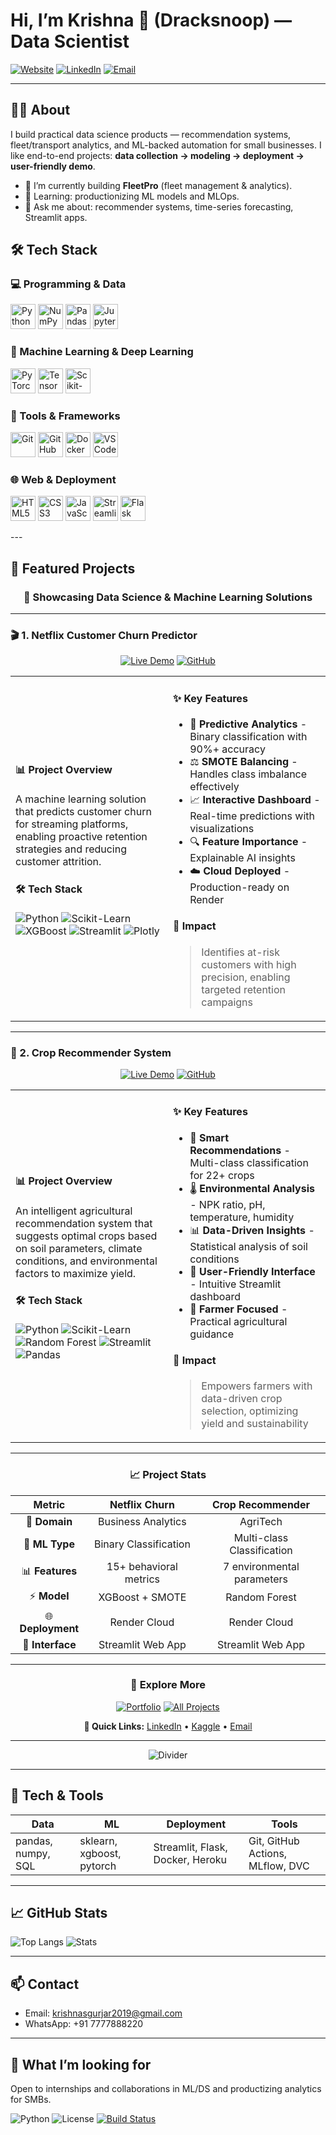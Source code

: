 # Hi, I’m Krishna 👋 (Dracksnoop) — Data Scientist

[![Website](https://img.shields.io/badge/portfolio-mgroww.com-blue)](https://mgroww.com)
[![LinkedIn](https://img.shields.io/badge/LinkedIn-krishna-blue)](https://www.linkedin.com/in/krishna-gurjar-99a232240/)
[![Email](https://img.shields.io/badge/Email-7777888220-orange)](mailto:krishnasgurjar2019@gmail.com)

---

## 👨‍🔬 About
I build practical data science products — recommendation systems, fleet/transport analytics, and ML-backed automation for small businesses. I like end-to-end projects: **data collection → modeling → deployment → user-friendly demo**.

- 🔭 I’m currently building **FleetPro** (fleet management & analytics).
- 🌱 Learning: productionizing ML models and MLOps.
- 💬 Ask me about: recommender systems, time-series forecasting, Streamlit apps.

## 🛠️ Tech Stack

### 💻 Programming & Data
<p align="left">
  <img src="https://cdn.jsdelivr.net/gh/devicons/devicon/icons/python/python-original.svg" width="40" height="40" alt="Python"/>
  <img src="https://cdn.jsdelivr.net/gh/devicons/devicon/icons/numpy/numpy-original.svg" width="40" height="40" alt="NumPy"/>
  <img src="https://cdn.jsdelivr.net/gh/devicons/devicon/icons/pandas/pandas-original.svg" width="40" height="40" alt="Pandas"/>
  <img src="https://cdn.jsdelivr.net/gh/devicons/devicon/icons/jupyter/jupyter-original.svg" width="40" height="40" alt="Jupyter"/>
</p>

### 🤖 Machine Learning & Deep Learning
<p align="left">
  <img src="https://cdn.jsdelivr.net/gh/devicons/devicon/icons/pytorch/pytorch-original.svg" width="40" height="40" alt="PyTorch"/>
  <img src="https://cdn.jsdelivr.net/gh/devicons/devicon/icons/tensorflow/tensorflow-original.svg" width="40" height="40" alt="TensorFlow"/>
  <img src="https://cdn.jsdelivr.net/gh/devicons/devicon/icons/scikitlearn/scikitlearn-original.svg" width="40" height="40" alt="Scikit-learn"/>
</p>

### 🧰 Tools & Frameworks
<p align="left">
  <img src="https://cdn.jsdelivr.net/gh/devicons/devicon/icons/git/git-original.svg" width="40" height="40" alt="Git"/>
  <img src="https://cdn.jsdelivr.net/gh/devicons/devicon/icons/github/github-original.svg" width="40" height="40" alt="GitHub"/>
  <img src="https://cdn.jsdelivr.net/gh/devicons/devicon/icons/docker/docker-original.svg" width="40" height="40" alt="Docker"/>
  <img src="https://cdn.jsdelivr.net/gh/devicons/devicon/icons/vscode/vscode-original.svg" width="40" height="40" alt="VS Code"/>
</p>

### 🌐 Web & Deployment
<p align="left">
  <img src="https://cdn.jsdelivr.net/gh/devicons/devicon/icons/html5/html5-original.svg" width="40" height="40" alt="HTML5"/>
  <img src="https://cdn.jsdelivr.net/gh/devicons/devicon/icons/css3/css3-original.svg" width="40" height="40" alt="CSS3"/>
  <img src="https://cdn.jsdelivr.net/gh/devicons/devicon/icons/javascript/javascript-original.svg" width="40" height="40" alt="JavaScript"/>
  <img src="https://cdn.jsdelivr.net/gh/devicons/devicon/icons/streamlit/streamlit-original.svg" width="40" height="40" alt="Streamlit"/>
  <img src="https://cdn.jsdelivr.net/gh/devicons/devicon/icons/flask/flask-original.svg" width="40" height="40" alt="Flask"/>
</p>
---

## 🚀 Featured Projects

<div align="center">

### 💼 Showcasing Data Science & Machine Learning Solutions

</div>

---

### 🎬 1. Netflix Customer Churn Predictor

<div align="center">

[![Live Demo](https://img.shields.io/badge/🌐_Live_Demo-FF4B4B?style=for-the-badge&logo=streamlit&logoColor=white)](https://netflix-customer-churn-predictor.onrender.com/)
[![GitHub](https://img.shields.io/badge/View_Code-181717?style=for-the-badge&logo=github&logoColor=white)](https://github.com/Dracksnoop/Netflix-Customer-Churn-Predictor)

</div>

<table>
<tr>
<td width="50%">

#### 📊 **Project Overview**

A machine learning solution that predicts customer churn for streaming platforms, enabling proactive retention strategies and reducing customer attrition.

#### 🛠️ **Tech Stack**

![Python](https://img.shields.io/badge/Python-3776AB?style=flat-square&logo=python&logoColor=white)
![Scikit-Learn](https://img.shields.io/badge/Scikit--Learn-F7931E?style=flat-square&logo=scikit-learn&logoColor=white)
![XGBoost](https://img.shields.io/badge/XGBoost-337AB7?style=flat-square&logo=xgboost&logoColor=white)
![Streamlit](https://img.shields.io/badge/Streamlit-FF4B4B?style=flat-square&logo=streamlit&logoColor=white)
![Plotly](https://img.shields.io/badge/Plotly-3F4F75?style=flat-square&logo=plotly&logoColor=white)

</td>
<td width="50%">

#### ✨ **Key Features**

- 🎯 **Predictive Analytics** - Binary classification with 90%+ accuracy
- ⚖️ **SMOTE Balancing** - Handles class imbalance effectively
- 📈 **Interactive Dashboard** - Real-time predictions with visualizations
- 🔍 **Feature Importance** - Explainable AI insights
- ☁️ **Cloud Deployed** - Production-ready on Render

#### 📌 **Impact**

> Identifies at-risk customers with high precision, enabling targeted retention campaigns

</td>
</tr>
</table>

---

### 🌾 2. Crop Recommender System

<div align="center">

[![Live Demo](https://img.shields.io/badge/🌐_Live_Demo-28A745?style=for-the-badge&logo=streamlit&logoColor=white)](https://crop-recommenderr.onrender.com/)
[![GitHub](https://img.shields.io/badge/View_Code-181717?style=for-the-badge&logo=github&logoColor=white)](https://github.com/Dracksnoop/Crop_recommenderr)

</div>

<table>
<tr>
<td width="50%">

#### 📊 **Project Overview**

An intelligent agricultural recommendation system that suggests optimal crops based on soil parameters, climate conditions, and environmental factors to maximize yield.

#### 🛠️ **Tech Stack**

![Python](https://img.shields.io/badge/Python-3776AB?style=flat-square&logo=python&logoColor=white)
![Scikit-Learn](https://img.shields.io/badge/Scikit--Learn-F7931E?style=flat-square&logo=scikit-learn&logoColor=white)
![Random Forest](https://img.shields.io/badge/Random_Forest-008000?style=flat-square&logo=python&logoColor=white)
![Streamlit](https://img.shields.io/badge/Streamlit-FF4B4B?style=flat-square&logo=streamlit&logoColor=white)
![Pandas](https://img.shields.io/badge/Pandas-150458?style=flat-square&logo=pandas&logoColor=white)

</td>
<td width="50%">

#### ✨ **Key Features**

- 🌱 **Smart Recommendations** - Multi-class classification for 22+ crops
- 🌡️ **Environmental Analysis** - NPK ratio, pH, temperature, humidity
- 📊 **Data-Driven Insights** - Statistical analysis of soil conditions
- 🎨 **User-Friendly Interface** - Intuitive Streamlit dashboard
- 🚜 **Farmer Focused** - Practical agricultural guidance

#### 📌 **Impact**

> Empowers farmers with data-driven crop selection, optimizing yield and sustainability

</td>
</tr>
</table>

---

<div align="center">

### 📈 **Project Stats**

| Metric | Netflix Churn | Crop Recommender |
|:------:|:-------------:|:----------------:|
| 🎯 **Domain** | Business Analytics | AgriTech |
| 🤖 **ML Type** | Binary Classification | Multi-class Classification |
| 📊 **Features** | 15+ behavioral metrics | 7 environmental parameters |
| ⚡ **Model** | XGBoost + SMOTE | Random Forest |
| 🌐 **Deployment** | Render Cloud | Render Cloud |
| 📱 **Interface** | Streamlit Web App | Streamlit Web App |

</div>

---

<div align="center">

### 🎯 **Explore More**

[![Portfolio](https://img.shields.io/badge/🌐_View_Portfolio-4285F4?style=for-the-badge&logo=google-chrome&logoColor=white)]()
[![All Projects](https://img.shields.io/badge/📂_All_Projects-181717?style=for-the-badge&logo=github&logoColor=white)](https://github.com/Dracksnoop?tab=repositories)

**🔗 Quick Links:** [LinkedIn](https://www.linkedin.com/in/krishna-gurjar-99a232240/) • [Kaggle](https://www.kaggle.com/krishnagurjar009) • [Email](mailto:krishnasgurjar2019@gmail.com)

---

![Divider](https://user-images.githubusercontent.com/73097560/115834477-dbab4500-a447-11eb-908a-139a6edaec5c.gif)

</div>

---

## 🔧 Tech & Tools
| Data | ML | Deployment | Tools |
|---|---|---|---|
| pandas, numpy, SQL | sklearn, xgboost, pytorch | Streamlit, Flask, Docker, Heroku | Git, GitHub Actions, MLflow, DVC |

---

## 📈 GitHub Stats
<!-- Put your username in the URLs below -->
![Top Langs](https://github-readme-stats.vercel.app/api/top-langs/?username=Dracksnoop&layout=compact)
![Stats](https://github-readme-stats.vercel.app/api?username=Dracksnoop&show_icons=true&count_private=true)

---

## 📫 Contact
- Email: krishnasgurjar2019@gmail.com  
- WhatsApp: +91 7777888220  


---

## 🎯 What I’m looking for
Open to internships and collaborations in ML/DS and productizing analytics for SMBs.

![Python](https://img.shields.io/badge/python-3.10-blue)
![License](https://img.shields.io/badge/license-MIT-green)
[![Build Status](https://github.com/Dracksnoop/your-repo/actions/workflows/ci.yml/badge.svg)](https://github.com/Dracksnoop/your-repo/actions)
